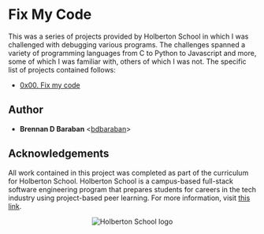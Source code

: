 # Fix My Code

This was a series of projects provided by Holberton School in which I was
challenged with debugging various programs. The challenges spanned a variety of
programming languages from C to Python to Javascript and more, some of which I
was familiar with, others of which I was not. The specific list of projects
contained follows:

* [0x00. Fix my code](./0x00-challenge)

## Author

* __Brennan D Baraban__ <[bdbaraban](https://github.com/bdbaraban)>

## Acknowledgements

All work contained in this project was completed as part of the curriculum for
Holberton School. Holberton School is a campus-based full-stack software
engineering program that prepares students for careers in the tech industry
using project-based peer learning. For more information, visit
[this link](https://www.holbertonschool.com/).

<p align="center">
  <img
    src="http://www.holbertonschool.com/holberton-logo.png"
    alt="Holberton School logo">
</p>
